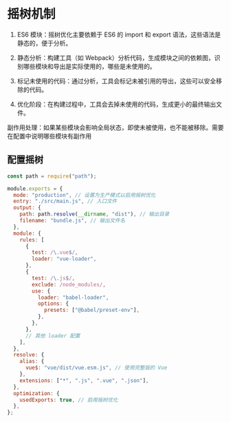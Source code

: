 # 摇树机制

1. ES6 模块：摇树优化主要依赖于 ES6 的 import 和 export 语法，这些语法是静态的，便于分析。

1. 静态分析：构建工具（如 Webpack）分析代码，生成模块之间的依赖图，识别哪些模块和导出是实际使用的，哪些是未使用的。

2. 标记未使用的代码：通过分析，工具会标记未被引用的导出，这些可以安全移除的代码。

3. 优化阶段：在构建过程中，工具会去掉未使用的代码，生成更小的最终输出文件。

副作用处理：如果某些模块会影响全局状态，即使未被使用，也不能被移除。需要在配置中说明哪些模块有副作用

## 配置摇树

```js
const path = require("path");

module.exports = {
  mode: "production", // 设置为生产模式以启用摇树优化
  entry: "./src/main.js", // 入口文件
  output: {
    path: path.resolve(__dirname, "dist"), // 输出目录
    filename: "bundle.js", // 输出文件名
  },
  module: {
    rules: [
      {
        test: /\.vue$/,
        loader: "vue-loader",
      },
      {
        test: /\.js$/,
        exclude: /node_modules/,
        use: {
          loader: "babel-loader",
          options: {
            presets: ["@babel/preset-env"],
          },
        },
      },
      // 其他 loader 配置
    ],
  },
  resolve: {
    alias: {
      vue$: "vue/dist/vue.esm.js", // 使用完整版的 Vue
    },
    extensions: ["*", ".js", ".vue", ".json"],
  },
  optimization: {
    usedExports: true, // 启用摇树优化
  },
};
```
